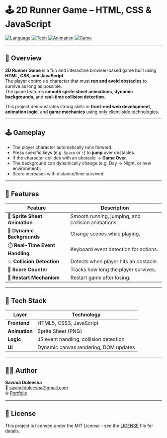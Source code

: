# 🕹️ 2D Runner Game – HTML, CSS & JavaScript

[![Language](https://img.shields.io/badge/language-JavaScript-yellow)]()
[![Tech](https://img.shields.io/badge/tech-HTML5%20%7C%20CSS3%20%7C%20JS-blue)]()
[![Animation](https://img.shields.io/badge/animation-SpriteSheet-green)]()
[![Game](https://img.shields.io/badge/type-2D%20Runner-red)]()

---

## 🎯 Overview

**2D Runner Game** is a fun and interactive browser-based game built using **HTML, CSS, and JavaScript**.  
The player controls a character that must **run and avoid obstacles** to survive as long as possible.  
The game features **smooth sprite sheet animations**, **dynamic backgrounds**, and **real-time collision detection**.

This project demonstrates strong skills in **front-end web development**, **animation logic**, and **game mechanics** using only client-side technologies.

---

## 🕹️ Gameplay

- The player character automatically runs forward.
- Press specific keys (e.g. `Space` or `↑`) to **jump** over obstacles.
- If the character collides with an obstacle → **Game Over**.
- The background can dynamically change (e.g. Day → Night, or new environment).
- Score increases with distance/time survived.

---

## 🧠 Features

| Feature | Description |
|----------|-------------|
| 🎨 **Sprite Sheet Animation** | Smooth running, jumping, and collision animations. |
| 🌅 **Dynamic Backgrounds** | Change scenes while playing. |
| ⏱️ **Real-Time Event Handling** | Keyboard event detection for actions. |
| 💥 **Collision Detection** | Detects when player hits an obstacle. |
| 🧮 **Score Counter** | Tracks how long the player survives. |
| 🔁 **Restart Mechanism** | Restart game after losing. |

---

## 🧩 Tech Stack

| Layer | Technology |
|--------|-------------|
| **Frontend** | HTML5, CSS3, JavaScript |
| **Animation** | Sprite Sheet (PNG) |
| **Logic** | JS event handling, collision detection |
| **UI** | Dynamic canvas rendering, DOM updates |

---

 ## 👩‍💻 Author
**Savindi Duleesha**  
📧 savindiduleesha@gmail.com  
🌐 [Portfolio](https://savindi2003.github.io/my-portfolio/)

---

## 📜 License
This project is licensed under the MIT License - see the [LICENSE](LICENSE) file for details.
